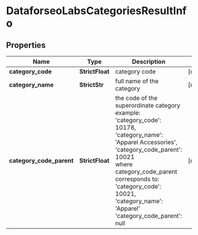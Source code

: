 # DataforseoLabsCategoriesResultInfo


## Properties

| Name | Type | Description | Notes |
|------------ | ------------- | ------------- | -------------|
**category_code** | **StrictFloat** | category code |[optional]|
**category_name** | **StrictStr** | full name of the category |[optional]|
**category_code_parent** | **StrictFloat** | the code of the superordinate category<br>example:<br>'category_code': 10178,<br>'category_name': 'Apparel Accessories',<br>'category_code_parent': 10021<br>where category_code_parent<br>corresponds to:<br>'category_code': 10021,<br>'category_name': 'Apparel'<br>'category_code_parent': null |[optional]|